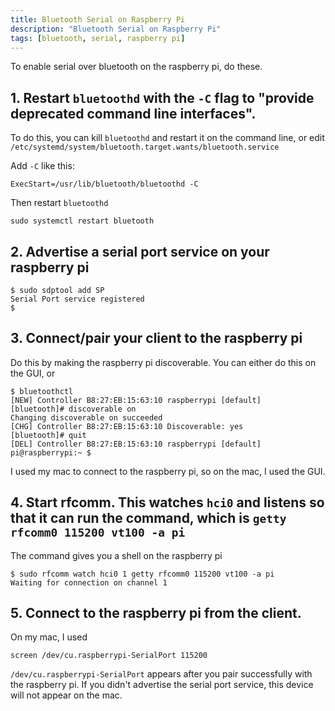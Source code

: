```yaml
---
title: Bluetooth Serial on Raspberry Pi
description: "Bluetooth Serial on Raspberry Pi"
tags: [bluetooth, serial, raspberry pi]
---
```


To enable serial over bluetooth on the raspberry pi, do these.

## 1. Restart `bluetoothd` with the `-C` flag to "provide deprecated command line interfaces".

To do this, you can kill `bluetoothd` and restart it on the command line, or edit `/etc/systemd/system/bluetooth.target.wants/bluetooth.service`

Add `-C` like this:

```
ExecStart=/usr/lib/bluetooth/bluetoothd -C
```

Then restart `bluetoothd`

```
sudo systemctl restart bluetooth
```

## 2. Advertise a serial port service on your raspberry pi

```
$ sudo sdptool add SP
Serial Port service registered
$
```

## 3. Connect/pair your client to the raspberry pi

Do this by making the raspberry pi discoverable. You can either do this on the GUI, or

```
$ bluetoothctl
[NEW] Controller B8:27:EB:15:63:10 raspberrypi [default]
[bluetooth]# discoverable on
Changing discoverable on succeeded
[CHG] Controller B8:27:EB:15:63:10 Discoverable: yes
[bluetooth]# quit
[DEL] Controller B8:27:EB:15:63:10 raspberrypi [default]
pi@raspberrypi:~ $
```

I used my mac to connect to the raspberry pi, so on the mac, I used the GUI.

## 4. Start rfcomm. This watches `hci0` and listens so that it can run the command, which is `getty rfcomm0 115200 vt100 -a pi`

The command gives you a shell on the raspberry pi

```
$ sudo rfcomm watch hci0 1 getty rfcomm0 115200 vt100 -a pi
Waiting for connection on channel 1

```

## 5. Connect to the raspberry pi from the client.

On my mac, I used

```
screen /dev/cu.raspberrypi-SerialPort 115200
```

`/dev/cu.raspberrypi-SerialPort` appears after you pair successfully with the raspberry pi.
If you didn't advertise the serial port service, this device will not appear on the mac.
